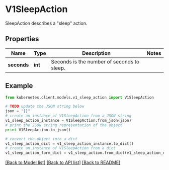 # V1SleepAction

SleepAction describes a \"sleep\" action.

## Properties
Name | Type | Description | Notes
------------ | ------------- | ------------- | -------------
**seconds** | **int** | Seconds is the number of seconds to sleep. | 

## Example

```python
from kubernetes.client.models.v1_sleep_action import V1SleepAction

# TODO update the JSON string below
json = "{}"
# create an instance of V1SleepAction from a JSON string
v1_sleep_action_instance = V1SleepAction.from_json(json)
# print the JSON string representation of the object
print V1SleepAction.to_json()

# convert the object into a dict
v1_sleep_action_dict = v1_sleep_action_instance.to_dict()
# create an instance of V1SleepAction from a dict
v1_sleep_action_form_dict = v1_sleep_action.from_dict(v1_sleep_action_dict)
```
[[Back to Model list]](../README.md#documentation-for-models) [[Back to API list]](../README.md#documentation-for-api-endpoints) [[Back to README]](../README.md)


